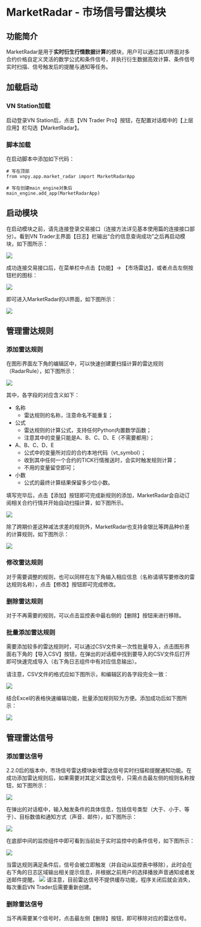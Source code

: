 # MarketRadar - 市场信号雷达模块


## 功能简介

MarketRadar是用于**实时衍生行情数据计算**的模块，用户可以通过其UI界面对多合约价格自定义灵活的数学公式和条件信号，并执行衍生数据高效计算、条件信号实时扫描、信号触发后的提醒与通知等任务。


## 加载启动

### VN Station加载

启动登录VN Station后，点击【VN Trader Pro】按钮，在配置对话框中的【上层应用】栏勾选【MarketRadar】。

### 脚本加载

在启动脚本中添加如下代码：

```
# 写在顶部
from vnpy.app.market_radar import MarketRadarApp

# 写在创建main_engine对象后
main_engine.add_app(MarketRadarApp)
```


## 启动模块

在启动模块之前，请先连接登录交易接口（连接方法详见基本使用篇的连接接口部分）。看到VN Trader主界面【日志】栏输出“合约信息查询成功”之后再启动模块，如下图所示：  

![](https://vnpy-doc.oss-cn-shanghai.aliyuncs.com/market_radar/1.png) 

成功连接交易接口后，在菜单栏中点击【功能】-> 【市场雷达】，或者点击左侧按钮栏的图标：

![](https://vnpy-doc.oss-cn-shanghai.aliyuncs.com/market_radar/2.png) 

即可进入MarketRadar的UI界面，如下图所示：

![](https://vnpy-doc.oss-cn-shanghai.aliyuncs.com/market_radar/2-3.png) 


## 管理雷达规则

### 添加雷达规则

在图形界面左下角的编辑区中，可以快速创建要扫描计算的雷达规则（RadarRule），如下图所示：

![](https://vnpy-doc.oss-cn-shanghai.aliyuncs.com/market_radar/4.png) 

其中，各字段的对应含义如下：  
- 名称
  - 雷达规则的名称，注意命名不能重复；
- 公式
  - 雷达规则的计算公式，支持任何Python内置数学函数；
  - 注意其中的变量只能是A、B、C、D、E（不需要都用）；
- A、B、C、D、E
  - 公式中的变量所对应的合约本地代码（vt_symbol）；
  - 收到其中任何一个合约的TICK行情推送时，会实时触发规则计算；
  - 不用的变量留空即可；
- 小数
  - 公式的最终计算结果保留多少位小数。

填写完毕后，点击【添加】按钮即可完成新规则的添加，MarketRadar会自动订阅相关合约行情并开始自动扫描计算，如下图所示。

![](https://vnpy-doc.oss-cn-shanghai.aliyuncs.com/market_radar/2-5.png) 

除了跨期价差这种减法求差的规则外，MarketRadar也支持金银比等跨品种价差的计算规则，如下图所示：

![](https://vnpy-doc.oss-cn-shanghai.aliyuncs.com/market_radar/6.png) 

### 修改雷达规则

对于需要调整的规则，也可以同样在左下角输入相应信息（名称请填写要修改的雷达规则名称），点击【修改】按钮即可完成修改。

### 删除雷达规则

对于不再需要的规则，可以点击监控表中最右侧的【删除】按钮来进行移除。

### 批量添加雷达规则

需要添加较多的雷达规则时，可以通过CSV文件来一次性批量导入，点击图形界面右下角的【导入CSV】按钮，在弹出的对话框中找到要导入的CSV文件后打开即可快速完成导入（右下角日志组件中有对应信息输出）。

请注意，CSV文件的格式应如下图所示，和编辑区的各字段完全一致：

![](https://vnpy-doc.oss-cn-shanghai.aliyuncs.com/market_radar/7.png) 

结合Excel的表格快速编辑功能，批量添加规则较为方便。添加成功后如下图所示：

![](https://vnpy-doc.oss-cn-shanghai.aliyuncs.com/market_radar/2-8.png) 


## 管理雷达信号

### 添加雷达信号

2.2.0后的版本中，市场信号雷达模块新增雷达信号实时扫描和提醒通知功能。在成功添加雷达规则后，如果需要对其定义雷达信号，只需点击最左侧的规则名称按钮，如下图所示：

![](https://vnpy-doc.oss-cn-shanghai.aliyuncs.com/market_radar/2-9.png) 

在弹出的对话框中，输入触发条件的具体信息，包括信号类型（大于、小于、等于）、目标数值和通知方式（声音、邮件），如下图所示：

![](https://vnpy-doc.oss-cn-shanghai.aliyuncs.com/market_radar/2-10.png) 

在底部中间的监控组件中即可看到当前处于实时监控中的条件信号，如下图所示：

![](https://vnpy-doc.oss-cn-shanghai.aliyuncs.com/market_radar/2-11.png) 

当雷达规则满足条件后，信号会被立即触发（并自动从监控表中移除），此时会在右下角的日志区域输出相关提示信息，并根据之前用户的选择播放声音通知或者发送邮件提醒。
![](https://vnpy-doc.oss-cn-shanghai.aliyuncs.com/market_radar/2-12.png) 
请注意，目前雷达信号不提供缓存功能，程序关闭后就会消失，每次重启VN Trader后需要重新创建。

### 删除雷达信号

当不再需要某个信号时，点击最左侧【删除】按钮，即可移除对应的雷达信号。
